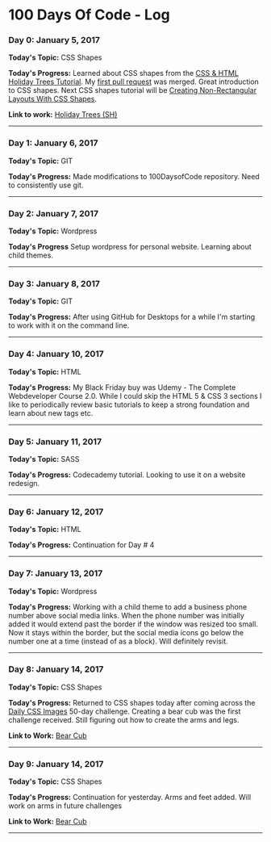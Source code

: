 # 100 Days Of Code - Log

### Day 0: January 5, 2017

**Today's Topic:** CSS Shapes

**Today's Progress:** Learned about CSS shapes from the [CSS & HTML Holiday Trees Tutorial](https://holiday-trees.herokuapp.com/index.html). My [first pull request](https://github.com/mkmckenzie/holiday-trees/pull/3) was merged. Great introduction to CSS shapes.  Next CSS shapes tutorial will be [Creating Non-Rectangular Layouts With CSS Shapes](https://sarasoueidan.com/blog/css-shapes/).

**Link to work:** [Holiday Trees (SH)](https://holiday-trees.herokuapp.com/index.html)
___

### Day 1: January 6, 2017

**Today's Topic:** GIT

**Today's Progress:** Made modifications to 100DaysofCode repository. Need to consistently use git.
___

### Day 2: January 7, 2017

**Today's Topic:** Wordpress

**Today's Progress** Setup wordpress for personal website. Learning about child themes. 
___

### Day 3: January 8, 2017

**Today's Topic:** GIT

**Today's Progress:** After using GitHub for Desktops for a while I'm starting to work with it on the command line.
___

### Day 4: January 10, 2017

**Today's Topic:** HTML

**Today's Progress:** My Black Friday buy was Udemy - The Complete Webdeveloper Course 2.0. While I could skip the HTML 5 & CSS 3 sections I like to periodically review basic tutorials to keep a strong foundation and learn about new tags etc. 
___

### Day 5: January 11, 2017

**Today's Topic:** SASS

**Today's Progress:** Codecademy tutorial.  Looking to use it on a website redesign. 
___

### Day 6: January 12, 2017

**Today's Topic:** HTML

**Today's Progress:** Continuation for Day # 4 
___

### Day 7: January 13, 2017

**Today's Topic:** Wordpress

**Today's Progress:** Working with a child theme to add a business phone number above social media links. When the phone number was initially added it would extend past the border if the window was resized too small. Now it stays within the border, but the social media icons go below the number one at a time (instead of as a block). Will definitely revisit.
___

### Day 8: January 14, 2017

**Today's Topic:** CSS Shapes

**Today's Progress:** Returned to CSS shapes today after coming across the [Daily CSS Images](http://dailycssimages.com/) 50-day challenge. Creating a bear cub was the first challenge received. Still figuring out how to create the arms and legs.

**Link to Work:** [Bear Cub](http://codepen.io/sharihunt/pen/OWRLyz)
___
### Day 9: January 14, 2017

**Today's Topic:** CSS Shapes

**Today's Progress:** Continuation for yesterday. Arms and feet added. Will work on arms in future challenges

**Link to Work:** [Bear Cub](http://codepen.io/sharihunt/pen/OWRLyz)
___
